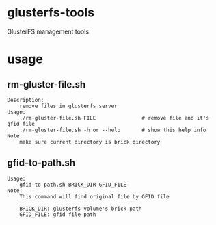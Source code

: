 # glusterfs-tools
GlusterFS management tools

usage
=====
rm-gluster-file.sh 
-----
    Description:
    	remove files in glusterfs server
    Usage:
    	./rm-gluster-file.sh FILE               # remove file and it's gfid file
    	./rm-gluster-file.sh -h or --help       # show this help info
    Note:
    	make sure current directory is brick directory

gfid-to-path.sh 
-----
    Usage:
    	gfid-to-path.sh BRICK_DIR GFID_FILE
    Note:
    	This command will find original file by GFID file
    
    	BRICK_DIR: glusterfs volume's brick path
    	GFID_FILE: gfid file path
